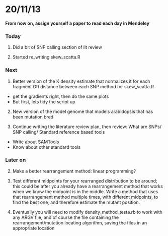20/11/13
========================================================

**From now on, assign yourself a paper to read each day in Mendeley**

### Today

1. Did a bit of SNP calling section of lit review

2. Started re_writing skew_scatta.R

### Next

1. Better version of the K density estimate that normalizes it for each fragment OR distance between each SNP method for skew_scatta.R
 - get the gradients right, then do the same plots
 - But first, lets tidy the script up

2. New version of the model genome that models arabidopsis that has been mutation bred

2. Continue writing the literature review plan, then review: What are SNPs/ SNP calling/ Standard reference based tools
 - Write about SAMTools
 - Know about other standard tools

### Later on

2. Make a better rearrangement method: linear programming?

3. Test different midpoints for your rearranged distribution to be around; this could be after you already have a rearrangement method that works when we know the midpoint is in the middle. Write a method that uses that rearrangement method multiple times, with different midpoints, to find the best one, and therefore estimate the mutant position.

4. Eventually you will need to modify density_method_testa.rb to work with any ARGV file, and of course the file containing the rearrangement/mutation locating algorithm, saving the files in an appropriate location

